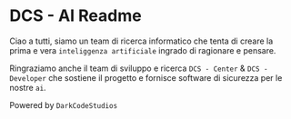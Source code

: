 # DCS - AI Readme

Ciao a tutti, siamo un team di ricerca informatico che tenta di creare la prima e vera ```inteliggenza artificiale``` ingrado di ragionare e pensare.

Ringraziamo anche il team di sviluppo e ricerca ```DCS - Center``` & ```DCS - Developer``` che sostiene il progetto e fornisce software di sicurezza per le nostre ```ai```. 


Powered by ```DarkCodeStudios```
